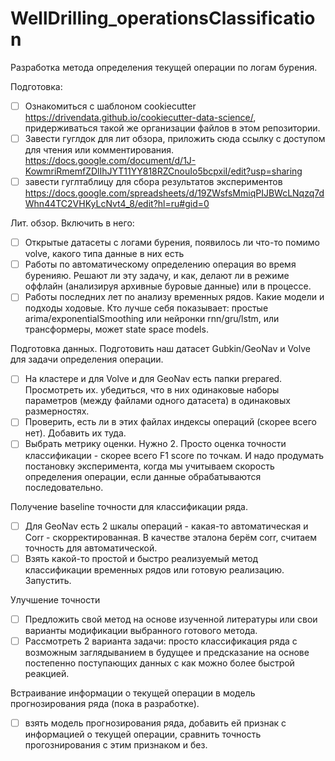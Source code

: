 # WellDrilling_operationsClassification
Разработка метода определения текущей операции по логам бурения.

Подготовка:
- [ ] Ознакомиться с шаблоном cookiecutter https://drivendata.github.io/cookiecutter-data-science/, придерживаться такой же организации файлов в этом репозитории.
- [ ] Завести гуглдок для лит обзора, приложить сюда ссылку с доступом для чтения или комментирования. https://docs.google.com/document/d/1J-KowmriRmemfZDlIhJYT11YY818RZCnouIo5bcpxiI/edit?usp=sharing
- [ ] завести гуглтаблицу для сбора результатов экспериментов https://docs.google.com/spreadsheets/d/19ZWsfsMmiqPIJBWcLNqzq7dWhn44TC2VHKyLcNvt4_8/edit?hl=ru#gid=0

Лит. обзор. Включить в него:
- [ ] Открытые датасеты с логами бурения, появилось ли что-то помимо volve, какого типа данные в них есть
- [ ] Работы по автоматическому определению операция во время буренияю. Решают ли эту задачу, и как, делают ли в режиме оффлайн (анализируя архивные буровые данные) или в процессе.
- [ ] Работы последних лет по анализу временных рядов. Какие модели и подходы ходовые. Кто лучше себя показывает: простые arima/exponentialSmoothing или нейронки rnn/gru/lstm, или трансформеры, может state space models.

Подготовка данных.
Подготовить наш датасет Gubkin/GeoNav и Volve для задачи определения операции.
 - [ ] На кластере и для Volve и для GeoNav есть папки prepared. Просмотреть их. убедиться, что в них одинаковые наборы параметров (между файлами одного датасета) в одинаковых размерностях.
 - [ ] Проверить, есть ли в этих файлах индексы операций (скорее всего нет). Добавить их туда.
 - [ ] Выбрать метрику оценки.  Нужно 2. Просто оценка точности классификации - скорее всего F1 score по точкам. И надо продумать постановку эксперимента, когда мы учитываем скорость определения операции, если данные обрабатываются последовательно.

Получение baseline точности для классификации ряда.
- [ ] Для GeoNav есть 2 шкалы операций - какая-то автоматическая и Corr - скорректированная. В качестве эталона берём corr, считаем точность для автоматической.
- [ ] Взять какой-то простой и быстро реализуемый метод классификации временных рядов или готовую реализацию. Запустить. 

Улучшение точности
- [ ] Предложить свой метод на основе изученной литературы или свои варианты модификации выбранного готового метода.
- [ ] Рассмотреть 2 варианта задачи: просто классификация ряда с возможным заглядыванием в будущее и предсказание на основе постепенно поступающих данных с как можно более быстрой реакцией.

Встраивание  информации о текущей операции в модель прогнозирования ряда (пока в разработке).
- [ ] взять модель прогнозирования ряда, добавить ей признак с информацией о текущей операции, сравнить точность прогознирования с этим признаком и без.


